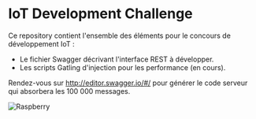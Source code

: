 # IoT Development Challenge
Ce repository contient l'ensemble des éléments pour le concours de développement IoT : 
- Le fichier Swagger décrivant l'interface REST à développer.
- Les scripts Gatling d'injection pour les performance (en cours).

Rendez-vous sur http://editor.swagger.io/#/ pour générer le code serveur qui absorbera les 100 000 messages.

![Raspberry](/images/logo.png)
